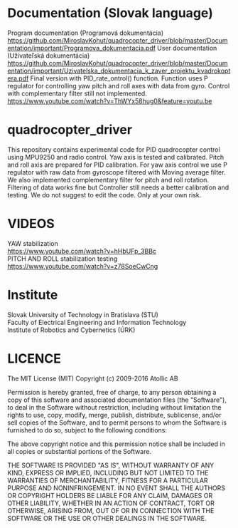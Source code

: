 # Documentation (Slovak language)
Program documentation (Programová dokumentácia)                                                                                                  
https://github.com/MiroslavKohut/quadrocopter_driver/blob/master/Documentation/important/Programova_dokumentacia.pdf
User documentation (Užívateľská dokumentácia)                                                                                       
https://github.com/MiroslavKohut/quadrocopter_driver/blob/master/Documentation/important/Uzivatelska_dokumentacia_k_zaver_projektu_kvadrokoptera.pdf
Final version with PID_rate_ontrol() function. Function uses P regulator for controlling yaw pitch and roll axes with data from gyro. Control with complementary filter still not implemented.                                                      
https://www.youtube.com/watch?v=ThWYx58hug0&feature=youtu.be

# quadrocopter_driver
This repository contains experimental code for PID quadrocopter control using MPU9250 and radio control. Yaw axis is tested and calibrated.
Pitch and roll axis are prepared for PID calibration. For yaw axis control we use P regulator with raw data from gyroscope filtered with Moving average filter.
We also implemented complementary filter for pitch and roll rotation. Filtering of data works fine but Controller still needs a better calibration and testing.
We do not suggest to edit the code. Only at your own risk.

# VIDEOS
YAW stabilization                                                                                                        
https://www.youtube.com/watch?v=hHbUFp_3BBc                                                                     
PITCH AND ROLL stabilization testing                                                                                       
https://www.youtube.com/watch?v=z78SoeCwCng

# Institute
Slovak University of Technology in Bratislava (STU)                                                                 
Faculty of Electrical Engineering and Information Technology                                                            
Institute of Robotics and Cybernetics (ÚRK)

# LICENCE
The MIT License (MIT)
Copyright (c) 2009-2016 Atollic AB

Permission is hereby granted, free of charge, to any person obtaining a copy
of this software and associated documentation files (the "Software"), to deal
in the Software without restriction, including without limitation the rights
to use, copy, modify, merge, publish, distribute, sublicense, and/or sell
copies of the Software, and to permit persons to whom the Software is
furnished to do so, subject to the following conditions:

The above copyright notice and this permission notice shall be included in all
copies or substantial portions of the Software.

THE SOFTWARE IS PROVIDED "AS IS", WITHOUT WARRANTY OF ANY KIND, EXPRESS OR
IMPLIED, INCLUDING BUT NOT LIMITED TO THE WARRANTIES OF MERCHANTABILITY,
FITNESS FOR A PARTICULAR PURPOSE AND NONINFRINGEMENT. IN NO EVENT SHALL THE
AUTHORS OR COPYRIGHT HOLDERS BE LIABLE FOR ANY CLAIM, DAMAGES OR OTHER
LIABILITY, WHETHER IN AN ACTION OF CONTRACT, TORT OR OTHERWISE, ARISING FROM,
OUT OF OR IN CONNECTION WITH THE SOFTWARE OR THE USE OR OTHER DEALINGS IN THE
SOFTWARE.
